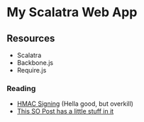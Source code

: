 # My Scalatra Web App #

## Resources ##

* Scalatra
* Backbone.js
* Require.js

### Reading

* [HMAC Signing](http://docs.aws.amazon.com/AmazonSimpleDB/latest/DeveloperGuide/HMACAuth.html) (Hella good, but overkill)
* [This SO Post has a little stuff in it](http://stackoverflow.com/questions/12144746/backbone-http-basic-rest-api-authentication)

